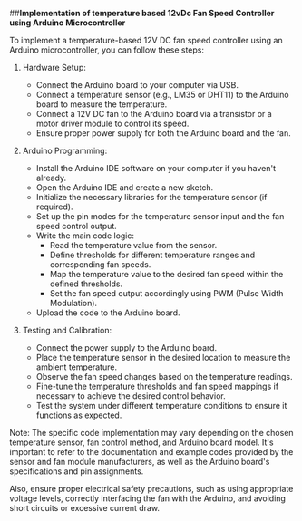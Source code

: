 ##**Implementation of temperature based 12vDc Fan Speed Controller using Arduino Microcontroller**

To implement a temperature-based 12V DC fan speed controller using an Arduino microcontroller, you can follow these steps:

1. Hardware Setup:
   - Connect the Arduino board to your computer via USB.
   - Connect a temperature sensor (e.g., LM35 or DHT11) to the Arduino board to measure the temperature.
   - Connect a 12V DC fan to the Arduino board via a transistor or a motor driver module to control its speed.
   - Ensure proper power supply for both the Arduino board and the fan.

2. Arduino Programming:
   - Install the Arduino IDE software on your computer if you haven't already.
   - Open the Arduino IDE and create a new sketch.
   - Initialize the necessary libraries for the temperature sensor (if required).
   - Set up the pin modes for the temperature sensor input and the fan speed control output.
   - Write the main code logic:
     - Read the temperature value from the sensor.
     - Define thresholds for different temperature ranges and corresponding fan speeds.
     - Map the temperature value to the desired fan speed within the defined thresholds.
     - Set the fan speed output accordingly using PWM (Pulse Width Modulation).
   - Upload the code to the Arduino board.

3. Testing and Calibration:
   - Connect the power supply to the Arduino board.
   - Place the temperature sensor in the desired location to measure the ambient temperature.
   - Observe the fan speed changes based on the temperature readings.
   - Fine-tune the temperature thresholds and fan speed mappings if necessary to achieve the desired control behavior.
   - Test the system under different temperature conditions to ensure it functions as expected.

Note: The specific code implementation may vary depending on the chosen temperature sensor, fan control method, and Arduino board model. It's important to refer to the documentation and example codes provided by the sensor and fan module manufacturers, as well as the Arduino board's specifications and pin assignments.

Also, ensure proper electrical safety precautions, such as using appropriate voltage levels, correctly interfacing the fan with the Arduino, and avoiding short circuits or excessive current draw.
